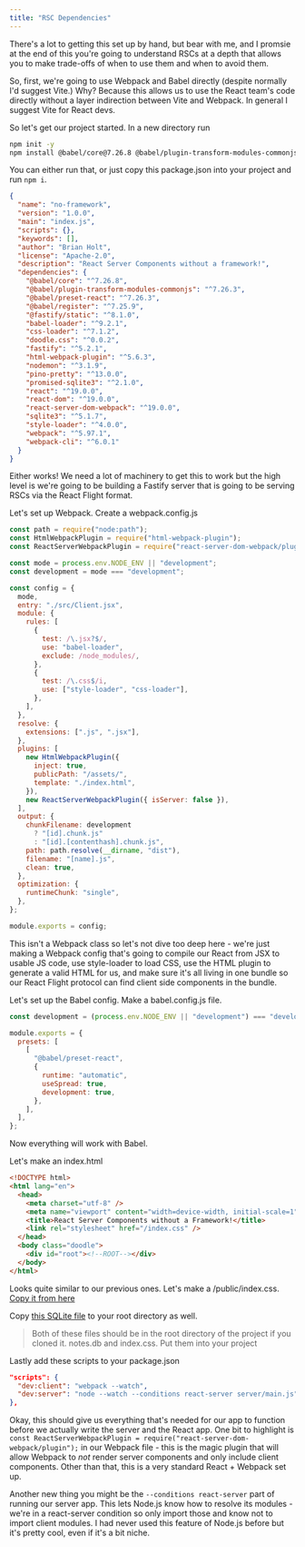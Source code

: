 ```yaml
---
title: "RSC Dependencies"
---
```


There's a lot to getting this set up by hand, but bear with me, and I promsie at the end of this you're going to understand RSCs at a depth that allows you to make trade-offs of when to use them and when to avoid them.

So, first, we're going to use Webpack and Babel directly (despite normally I'd suggest Vite.) Why? Because this allows us to use the React team's code directly without a layer indirection between Vite and Webpack. In general I suggest Vite for React devs.

So let's get our project started. In a new directory run

```bash
npm init -y
npm install @babel/core@7.26.8 @babel/plugin-transform-modules-commonjs@7.26.3 @babel/preset-react@7.26.3 @babel/register@7.25.9 @fastify/static@8.1.0 babel-loader@9.2.1 css-loader@7.1.2 doodle.css@0.0.2 fastify@5.2.1 html-webpack-plugin@5.6.3 nodemon@3.1.9 pino-pretty@13.0.0 promised-sqlite3@2.1.0 react@19.0.0 react-dom@19.0.0 react-server-dom-webpack@19.0.0 sqlite3@5.1.7 style-loader@4.0.0 webpack@5.97.1 webpack-cli@6.0.1
```

You can either run that, or just copy this package.json into your project and run `npm i`.

```json
{
  "name": "no-framework",
  "version": "1.0.0",
  "main": "index.js",
  "scripts": {},
  "keywords": [],
  "author": "Brian Holt",
  "license": "Apache-2.0",
  "description": "React Server Components without a framework!",
  "dependencies": {
    "@babel/core": "^7.26.8",
    "@babel/plugin-transform-modules-commonjs": "^7.26.3",
    "@babel/preset-react": "^7.26.3",
    "@babel/register": "^7.25.9",
    "@fastify/static": "^8.1.0",
    "babel-loader": "^9.2.1",
    "css-loader": "^7.1.2",
    "doodle.css": "^0.0.2",
    "fastify": "^5.2.1",
    "html-webpack-plugin": "^5.6.3",
    "nodemon": "^3.1.9",
    "pino-pretty": "^13.0.0",
    "promised-sqlite3": "^2.1.0",
    "react": "^19.0.0",
    "react-dom": "^19.0.0",
    "react-server-dom-webpack": "^19.0.0",
    "sqlite3": "^5.1.7",
    "style-loader": "^4.0.0",
    "webpack": "^5.97.1",
    "webpack-cli": "^6.0.1"
  }
}
```

Either works! We need a lot of machinery to get this to work but the high level is we're going to be building a Fastify server that is going to be serving RSCs via the React Flight format.

Let's set up Webpack. Create a webpack.config.js

```javascript
const path = require("node:path");
const HtmlWebpackPlugin = require("html-webpack-plugin");
const ReactServerWebpackPlugin = require("react-server-dom-webpack/plugin");

const mode = process.env.NODE_ENV || "development";
const development = mode === "development";

const config = {
  mode,
  entry: "./src/Client.jsx",
  module: {
    rules: [
      {
        test: /\.jsx?$/,
        use: "babel-loader",
        exclude: /node_modules/,
      },
      {
        test: /\.css$/i,
        use: ["style-loader", "css-loader"],
      },
    ],
  },
  resolve: {
    extensions: [".js", ".jsx"],
  },
  plugins: [
    new HtmlWebpackPlugin({
      inject: true,
      publicPath: "/assets/",
      template: "./index.html",
    }),
    new ReactServerWebpackPlugin({ isServer: false }),
  ],
  output: {
    chunkFilename: development
      ? "[id].chunk.js"
      : "[id].[contenthash].chunk.js",
    path: path.resolve(__dirname, "dist"),
    filename: "[name].js",
    clean: true,
  },
  optimization: {
    runtimeChunk: "single",
  },
};

module.exports = config;
```

This isn't a Webpack class so let's not dive too deep here - we're just making a Webpack config that's going to compile our React from JSX to usable JS code, use style-loader to load CSS, use the HTML plugin to generate a valid HTML for us, and make sure it's all living in one bundle so our React Flight protocol can find client side components in the bundle.

Let's set up the Babel config. Make a babel.config.js file.

```javascript
const development = (process.env.NODE_ENV || "development") === "development";

module.exports = {
  presets: [
    [
      "@babel/preset-react",
      {
        runtime: "automatic",
        useSpread: true,
        development: true,
      },
    ],
  ],
};
```

Now everything will work with Babel.

Let's make an index.html

```html
<!DOCTYPE html>
<html lang="en">
  <head>
    <meta charset="utf-8" />
    <meta name="viewport" content="width=device-width, initial-scale=1" />
    <title>React Server Components without a Framework!</title>
    <link rel="stylesheet" href="/index.css" />
  </head>
  <body class="doodle">
    <div id="root"><!--ROOT--></div>
  </body>
</html>
```

Looks quite similar to our previous ones. Let's make a /public/index.css. [Copy it from here][css]

Copy [this SQLite file][sqlite] to your root directory as well.

> Both of these files should be in the root directory of the project if you cloned it. notes.db and index.css. Put them into your project

Lastly add these scripts to your package.json

```json
"scripts": {
  "dev:client": "webpack --watch",
  "dev:server": "node --watch --conditions react-server server/main.js"
},
```

Okay, this should give us everything that's needed for our app to function before we actually write the server and the React app. One bit to highlight is `const ReactServerWebpackPlugin = require("react-server-dom-webpack/plugin");` in our Webpack file - this is the magic plugin that will allow Webpack to _not_ render server components and only include client components. Other than that, this is a very standard React + Webpack set up.

Another new thing you might be the `--conditions react-server` part of running our server app. This lets Node.js know how to resolve its modules - we're in a react-server condition so only import those and know not to import client modules. I had never used this feature of Node.js before but it's pretty cool, even if it's a bit niche.

[css]: https://raw.githubusercontent.com/btholt/irv6-project/refs/heads/main/completed/no-framework/public/index.css
[sqlite]: https://github.com/btholt/irv6-project/blob/main/notes.db
